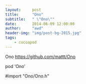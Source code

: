```yaml
---
layout:     post
title:      "Ono"
subtitle:   " \"Ono\""
date:       2014-06-09 12:00:00
author:     "awd"
header-img: "img/post-bg-2015.jpg"
tags:
    - cocoapod
---
```

Ono
https://github.com/mattt/Ono

pod ‘Ono’

#import "Ono/Ono.h"